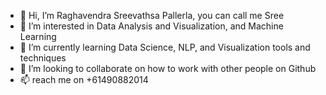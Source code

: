 - 👋 Hi, I’m Raghavendra Sreevathsa Pallerla, you can call me Sree
- 👀 I’m interested in Data Analysis and Visualization, and Machine Learning
- 🌱 I’m currently learning Data Science, NLP, and Visualization tools and techniques
- 💞️ I’m looking to collaborate on how to work with other people on Github
- 📫 reach me on +61490882014

<!---
Raghu9010/Raghu9010 is a ✨ special ✨ repository because its `README.md` (this file) appears on your GitHub profile.
You can click the Preview link to take a look at your changes.
--->
